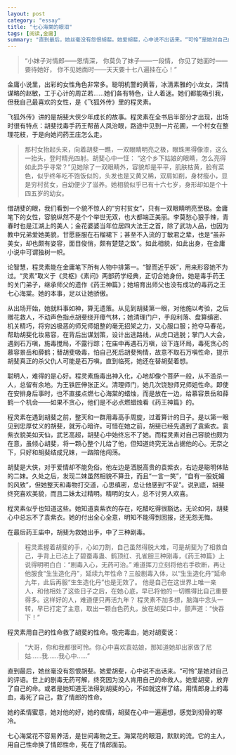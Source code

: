 ```yaml
---
layout: post   
category: "essay"   
title: "七心海棠的眼泪"   
tags: [阅读,金庸]   
summary: "直到最后，她丝毫没有怨恨胡斐。她爱胡斐，心中说不出话来。“可怜”是她对自己的评语。世上的剧毒无药可解，终究因为没人肯用自己的命救人。她爱胡斐，放弃了自己的命。或者是她知道无法得到胡斐的心，不如就这样了结。用情郎身上的毒血，毒死了自己，救了情郎的性命。"
---
```


>“小妹子对情郎——恩情深， 
>你莫负了妹子——一段情， 
>你见了她面时——要待她好， 
>你不见她面时——天天要十七八遍挂在心！”

金庸小说里，出彩的女性角色非常多。聪明机警的黄蓉，冰清素雅的小龙女，深情谋略的赵敏，工于心计的周芷若……她们各有特色，让人着迷。她们都能吸引我，但我自己最喜欢的女性，是《飞狐外传》里的程灵素。

飞狐外传》讲的是胡斐大侠少年成长的故事。程灵素在全书后半部分才出现，出场时很有特点：胡斐找毒手药王帮苗人凤治眼，路途中见到一片花圃，一个村女在整理花枝，于是向她问药王庄怎么走。

>那村女抬起头来，向着胡斐一瞧，一双眼睛明亮之极，眼珠黑得像漆，这么一抬头，登时精光四射。胡斐心中一怔： 
>“这个乡下姑娘的眼睛，怎么亮得如此异乎寻常？”见她除了一双眼睛外，容貌却是平平，肌肤枯黄，脸有菜色，似乎终年吃不饱饭似的，头发也是又黄又稀，双肩如削，身材瘦小，显是穷村贫女，自幼便少了滋养。她相貌似乎已有十六七岁，身形却如是个十四五岁的幼女。

借胡斐的眼，我们看到一个貌不惊人的“穷村贫女”，只有一双眼睛明亮至极。金庸笔下的女性，容貌纵然不是个个举世无双，也大都端正美丽。李莫愁心狠手辣，青春时也是江湖上的美人；金花婆婆当年位居四大法王之首，除了武功人品，也因为教中兄弟爱她美貌，甘愿臣服在石榴裙下；甚至不入流的丁敏君之辈，也是“虽非美女，却也颇有姿容，面目俊俏，颇有楚楚之致”。如此相貌，如此出身，在金庸小说中可谓独树一帜。

论智慧，程灵素能在金庸笔下所有人物中排第一。“智而近乎妖”，用来形容她不为过。“灵素”取义于《灵枢》《素问》两部药学经典，正切合她身份。她是毒手药王的关门弟子，继承师父的遗作《药王神篇》；她培育出师父也没有成功的毒药之王七心海棠。她的本事，足以让她骄傲。

从出场开始，她就料事如神，算无遗策。从见到胡斐第一眼，对他施以考验，之后赠花救人，不动声色指点胡斐绕开瘴气林，；她清理门户，手段利落、盘算缜密、机关精巧，将穷凶极恶的师兄师姐整的毫无招架之力，又心服口服；抢夺马春花，帮助胡斐化妆易容，在背后出谋划策，设计出逃路线，从虎口逃脱；掌门人大会，遇到石万嗔，施毒搅局，不露行踪；在庙中再遇石万嗔，设下连环局，毒死贪心的慕容景岳和薛鹤；替胡斐吸毒，怕自己死后胡斐殉情，故意不取石万嗔性命，提示胡斐真正的杀父仇人可能是石万嗔。直到临死，她还在替胡斐着想。

聪明人，难得的是心好。程灵素施毒出神入化，心地却像个菩萨一般，从不滥杀一人，总留有余地。为王铁匠伸张正义。清理师门，她几次饶恕师兄师姐性命。即使在安排身后事时，也不直接点燃七心海棠的蜡烛，而是放在一边，给慕容景岳和薛鹤一个机会——如果不贪心，他们是不必点燃蜡烛看《药王神篇》的。

程灵素在遇到胡斐之前，整天和一群用毒高手周旋，过着算计的日子。是以第一眼见到忠厚仗义的胡斐，就芳心暗许。可惜在她之前，胡斐已经先遇到了袁紫衣。袁紫衣貌美如天仙，武艺高超，胡斐心中始终忘不了她。而程灵素对自己容貌也颇为在意，虽倾心胡斐，将一颗心整个儿给了他，但知道终究无法占据他的心。无奈之下，只好和胡斐结成兄妹，一路陪他闯荡。

胡斐是大侠，对于爱情却不能免俗。他左边是洒脱高贵的袁紫衣，右边是聪明体贴的二妹。久处之后，发现二妹虽然相貌不算丑，而且“一言一笑”，“自有一股妩媚的风致”，但她整天和毒物打交道，心思缜密，总让他感到“不妥”。说到底，胡斐终究喜欢美貌，而且二妹太过精明。精明的女人，总不讨男人欢喜。

程灵素似乎也知道这些。她知道袁紫衣的存在，吃醋吃得很豁达。无论如何，胡斐心中总忘不了袁紫衣。她的付出全心全意，明知不能得到回报，还无怨无悔。

在最后药王庙中，胡斐为救她出手，中了三种剧毒。

>程灵素握着胡斐的手，心如刀割，自己虽然得脱大难，可是胡斐为了相救自己，手背上已沾上了碧蚕毒蛊、鹤顶红、孔雀胆三种刚毒，《药王神篇》上说得明明白白：“剧毒入心，无药可治。” 
>难道挥刀立刻将他右手砍断，再让他服食“生生造化丹”，延续九年性命？三般剧毒入体，以“生生造化丹”延命九年，此后再服“生生造化丹”也是无效了。 
>他是自己在这世界上唯一亲人，和他相处了这些日子之后，在她心底，早已将他的一切瞧得比自己重要得多。这样好的人，难道便只再活九年？ 
>程灵素不加多想，脑海中念头一转，早已打定了主意，取出一颗白色药丸，放在胡斐口中，颤声道：“快吞下！”

程灵素用自己的性命救了胡斐的性命。吸完毒血，她对胡斐说：

>“大哥，你和我都很可怜。你心中喜欢袁姑娘，那知道她却出家做了尼姑……我……我心中……”

直到最后，她丝毫没有怨恨胡斐。她爱胡斐，心中说不出话来。“可怜”是她对自己的评语。世上的剧毒无药可解，终究因为没人肯用自己的命救人。她爱胡斐，放弃了自己的命。或者是她知道无法得到胡斐的心，不如就这样了结。用情郎身上的毒血，毒死了自己，救了情郎的性命。

她的柔情蜜意，她对他的好，她的痴情，胡斐在心中一遍遍想，感觉到彻骨的寒冷。

七心海棠花不容易养活，是世间毒物之王。海棠花的眼泪，默默的流。它的主人，用自己性命换了情郎性命，死在了情郎面前。
